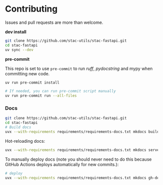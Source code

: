 # Contributing

Issues and pull requests are more than welcome.

**dev install**

```bash
git clone https://github.com/stac-utils/stac-fastapi.git
cd stac-fastapi
uv sync --dev
```

**pre-commit**

This repo is set to use `pre-commit` to run *ruff*, *pydocstring* and mypy when committing new code.

```bash
uv run pre-commit install 

# If needed, you can run pre-commit script manually 
uv run pre-commit run --all-files 
```

### Docs

```bash
git clone https://github.com/stac-utils/stac-fastapi.git
cd stac-fastapi
# Build docs
uvx --with-requirements requirements/requirements-docs.txt mkdocs build -f docs/mkdocs.yml
```

Hot-reloading docs:

```bash
uvx --with-requirements requirements/requirements-docs.txt mkdocs serve -f docs/mkdocs.yml --livereload
```

To manually deploy docs (note you should never need to do this because GitHub
Actions deploys automatically for new commits.):

```bash
# deploy
uvx --with-requirements requirements/requirements-docs.txt mkdocs gh-deploy -f docs/mkdocs.yml
```
